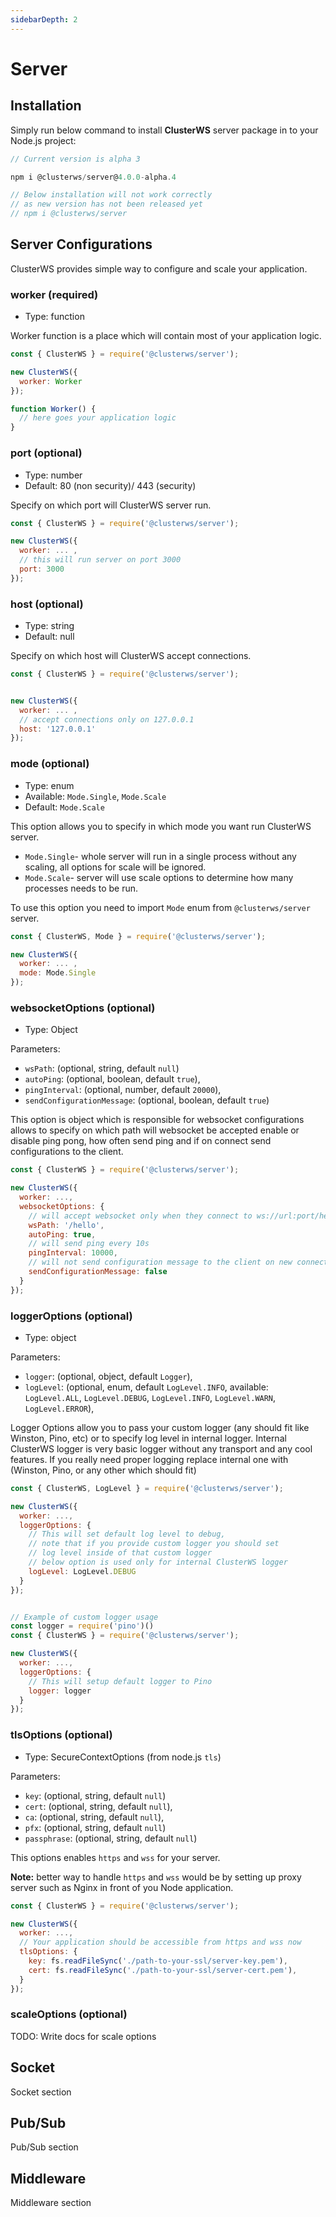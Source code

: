 ```yaml
---
sidebarDepth: 2
---
```

# Server

## Installation

Simply run below command to install **ClusterWS** server package in to your Node.js project:

```js
// Current version is alpha 3

npm i @clusterws/server@4.0.0-alpha.4

// Below installation will not work correctly 
// as new version has not been released yet
// npm i @clusterws/server
```

## Server Configurations
ClusterWS provides simple way to configure and scale your application. 

### worker (required)
* Type: function

Worker function is a place which will contain most of your application logic.

```js
const { ClusterWS } = require('@clusterws/server');

new ClusterWS({
  worker: Worker
});

function Worker() {
  // here goes your application logic
}
```

### port (optional)
* Type: number
* Default: 80 (non security)/ 443 (security)

Specify on which port will ClusterWS server run.

```js
const { ClusterWS } = require('@clusterws/server');

new ClusterWS({
  worker: ... ,
  // this will run server on port 3000
  port: 3000
});
```

### host (optional)
* Type: string
* Default: null

Specify on which host will ClusterWS accept connections.

```js
const { ClusterWS } = require('@clusterws/server');


new ClusterWS({
  worker: ... ,
  // accept connections only on 127.0.0.1 
  host: '127.0.0.1'
});
```

### mode (optional)
* Type: enum
* Available: `Mode.Single`, `Mode.Scale`
* Default: `Mode.Scale`

This option allows you to specify in which mode you want run ClusterWS server.

* `Mode.Single`- whole server will run in a single process without any scaling, all options for scale will be ignored.
* `Mode.Scale`- server will use scale options to determine how many processes needs to be run.

To use this option you need to import `Mode` enum from `@clusterws/server` server.

```js
const { ClusterWS, Mode } = require('@clusterws/server');

new ClusterWS({
  worker: ... ,
  mode: Mode.Single
});
```

### websocketOptions (optional)
* Type: Object

Parameters:
* `wsPath`: (optional, string, default `null`)
* `autoPing`: (optional, boolean, default `true`),
* `pingInterval`: (optional, number, default `20000`),
* `sendConfigurationMessage`: (optional, boolean, default `true`)

This option is object which is responsible for websocket configurations allows to specify on which path will websocket be accepted enable or disable ping pong, how often send ping and if on connect send configurations to the client.

```js
const { ClusterWS } = require('@clusterws/server');

new ClusterWS({
  worker: ...,
  websocketOptions: {
    // will accept websocket only when they connect to ws://url:port/hello
    wsPath: '/hello', 
    autoPing: true,
    // will send ping every 10s
    pingInterval: 10000,
    // will not send configuration message to the client on new connection
    sendConfigurationMessage: false
  }
});
```

### loggerOptions (optional)
* Type: object

Parameters:
* `logger`: (optional, object, default `Logger`),
* `logLevel`: (optional, enum, default `LogLevel.INFO`, available: `LogLevel.ALL`, `LogLevel.DEBUG`, `LogLevel.INFO`, `LogLevel.WARN`, `LogLevel.ERROR`),

Logger Options allow you to pass your custom logger (any should fit like Winston, Pino, etc) or to specify log level in internal logger.
Internal ClusterWS logger is very basic logger without any transport and any cool features. If you really need proper logging replace internal one with
(Winston, Pino, or any other which should fit)

```js
const { ClusterWS, LogLevel } = require('@clusterws/server');

new ClusterWS({
  worker: ...,
  loggerOptions: {
    // This will set default log level to debug,
    // note that if you provide custom logger you should set
    // log level inside of that custom logger
    // below option is used only for internal ClusterWS logger
    logLevel: LogLevel.DEBUG
  }
});


// Example of custom logger usage
const logger = require('pino')()
const { ClusterWS } = require('@clusterws/server');

new ClusterWS({
  worker: ...,
  loggerOptions: {
    // This will setup default logger to Pino
    logger: logger
  }
});
```

### tlsOptions (optional)
* Type: SecureContextOptions (from node.js `tls`)

Parameters:
* `key`: (optional, string, default `null`)
* `cert`: (optional, string, default `null`),
* `ca`: (optional, string, default `null`),
* `pfx`: (optional, string, default `null`)
* `passphrase`: (optional, string, default `null`)

This options enables `https` and `wss` for your server. 

**Note:** better way to handle `https` and `wss` would be by setting up proxy server such as Nginx in front of you Node application.

```js
const { ClusterWS } = require('@clusterws/server');

new ClusterWS({
  worker: ...,
  // Your application should be accessible from https and wss now
  tlsOptions: {
    key: fs.readFileSync('./path-to-your-ssl/server-key.pem'),
    cert: fs.readFileSync('./path-to-your-ssl/server-cert.pem'),
  }
});
```

### scaleOptions (optional)

TODO: Write docs for scale options

## Socket
Socket section

## Pub/Sub
Pub/Sub section

## Middleware
Middleware section











<!-- This will disappear -->
<!-- ## Examples

Create very simple single instance server:

```js
const { ClusterWS, Mode } = require('../../dist/index');

new ClusterWS({
  // mode Single will run server in single instance without any scaling
  mode: Mode.Single,
  port: 3001,
  worker: Worker
});

function Worker() {
  const wss = this.wss;
  const server = this.server;

  wss.on('connection', (socket, req) => {
    // this will be triggered when 
  })
}

``` -->


